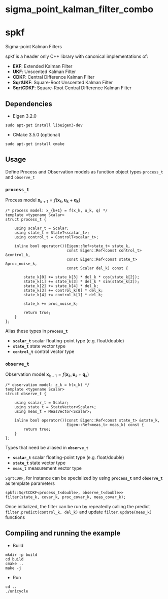 # sigma_point_kalman_filter_combo

# **spkf**
Sigma-point Kalman Filters

spkf is a header only C++ library with canonical implementations of:

 - **EKF**: Extended Kalman Filter
 - **UKF**: Unscented Kalman Filter
 - **CDKF**: Central Difference Kalman Filter
 - **SqrtUKF**: Square-Root Unscented Kalman Filter
 - **SqrtCDKF**: Square-Root Central Difference Kalman Filter

 ## Dependencies
- Eigen 3.2.0
```
sudo apt-get install libeigen3-dev
```

- CMake 3.5.0 (optional)
```
sudo apt-get install cmake
```

## Usage
Define Process and Observation models as function object types `process_t` and `observe_t`

### `process_t`
Process model $\boldsymbol{x}_{k+1} = f(\boldsymbol{x}_k, \boldsymbol{u}_k + \boldsymbol{q}_k)$

```
/* process model: x_{k+1} = f(x_k, u_k, q) */
template <typename Scalar>
struct process_t {

    using scalar_t = Scalar;
    using state_t = StateT<scalar_t>;
    using control_t = ControlT<scalar_t>;

    inline bool operator()(Eigen::Ref<state_t> state_k,
                           const Eigen::Ref<const control_t> &control_k,
                           const Eigen::Ref<const state_t> &proc_noise_k,
                           const Scalar del_k) const {

        state_k[0] += state_k[3] * del_k * cos(state_k[2]);
        state_k[1] += state_k[3] * del_k * sin(state_k[2]);
        state_k[2] += state_k[4] * del_k;
        state_k[3] += control_k[0] * del_k;
        state_k[4] += control_k[1] * del_k;

        state_k += proc_noise_k;

        return true;
    }
};
```

Alias these types in **`process_t`**
- **`scalar_t`** scalar floating-point type (e.g. float/double)
- **`state_t`** state vector type
- **`control_t`** control vector type

### `observe_t`
Observation model $\boldsymbol{x}_{k+1} = f(\boldsymbol{x}_k, \boldsymbol{u}_k + \boldsymbol{q}_k)$

```
/* observation model: z_k = h(x_k) */
template <typename Scalar>
struct observe_t {

    using scalar_t = Scalar;
    using state_t = StateVector<Scalar>;
    using meas_t = MeasVector<Scalar>;

    inline bool operator()(const Eigen::Ref<const state_t> &state_k,
                           Eigen::Ref<meas_t> meas_k) const {
        return true;
    }
};
```

Types that need be aliased in **`observe_t`**
- **`scalar_t`** scalar floating-point type (e.g. float/double)
- **`state_t`** state vector type
- **`meas_t`** measurement vector type

`SqrtCDKF`, for instance can be specialized by using **`process_t`** and **`observe_t`** as template parameters
```
spkf::SqrtCDKF<process_t<double>, observe_t<double>>
filter(state_k, covar_k, proc_covar_k, meas_covar_k);
```

Once initialized, the filter can be run by repeatedly calling the predict `filter.predict(control_k, del_k)` and update `filter.update(meas_k)` functions

## Compiling and running the example

- Build
```
mkdir -p build
cd build
cmake ..
make -j
```

- Run
```
cd ..
./unicycle
```